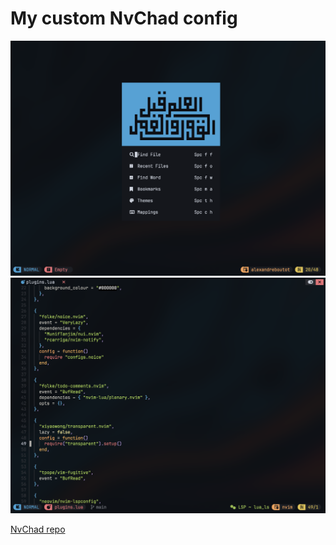 # My custom NvChad config

![alt text](https://github.com/TDC28/nvchad_custom/raw/main/pictures/nvdash_sc.png "NvDash screenshot")
![alt text](https://github.com/TDC28/nvchad_custom/raw/main/pictures/code_sc.png "Code screenshot")

[NvChad repo](https://github.com/NvChad/NvChad)


